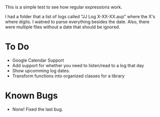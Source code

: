 This is a simple test to see how regular expressions work.

I had a folder that a list of logs called "JJ Log X-XX-XX.aup" where the X's where digits. I watned to parse everything besides the date. Also, there were multiple files without a date that should be ignored.

# To Do
- Google Calendar Support
- Add support for whether you need to listen/read to a log that day
- Show upcomming log dates.
- Transform functions into organized classes for a library

# Known Bugs
- None! Fixed the last bug.